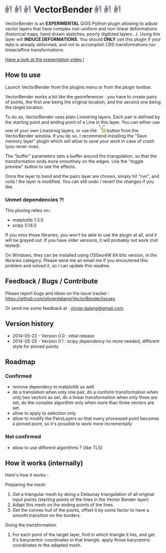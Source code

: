 # ![create pairs layers](resources/icon.png) ![create pairs layers](resources/icon.png) ![create pairs layers](resources/icon.png) VectorBender ![create pairs layers](resources/icon.png) ![create pairs layers](resources/icon.png) ![create pairs layers](resources/icon.png)

VectorBender is an __EXPERIMENTAL__ QGIS Python plugin allowing to adjust vector layers that have complex non-uniform and non-linear deformations (historical maps, hand drawn sketches, poorly digitized layers...). Using this layer will __INDUCE DEFORMATIONS__. You should __ONLY__ use this plugin if your data is already deformed, and not to accomplish CRS transformations nor linear/affine transformations.

[Have a look at the presentation video !](https://vimeo.com/96142479)


## How to use

Launch VectorBender from the plugins menu or from the plugin toolbar.

VectorBender works a bit like the georeferencer : you have to create pairs of points, the first one being the original location, and the second one being the target location.

To do so, VectorBender uses plain Linestring layers. Each pair is defined by the starting point and ending point of a Line in this layer.
You can either use one of your own Linestring layers, or use the ![create pairs layers](resources/mActionCaptureLine.png) button from the VectorBender window. If you do so, I recommend installing the "Save memory layer" plugin which will allow to save your work in case of crash (you never now).

The "buffer" parameters sets a buffer around the triangulation, so that the transformation ends more smoothely on the edges. Use the "toggle preview" button to see the effects.

Once the layer to bend and the pairs layer are chosen, simply hit "run", and voilà ! the layer is modified.
You can still undo / revert the changes if you like.


### Unmet dependencies ?!

This plusing relies on :

- matplotlib 1.3.0
- scipy 0.14.0

If you miss those libraries, you won't be able to use the plugin at all, and it will be grayed out.
If you have older versions, it will probably not work (not tested).

On Windows, they can be installed using OSGeo4W 64 bits version, in the libraries category.
Please send me an email me if you encoutered this problem and solved it, so I can update this readme.


## Feedback / Bugs / Contribute

Please report bugs and ideas on the issue tracker : https://github.com/olivierdalang/VectorBender/issues

Or send me some feedback at : olivier.dalang@gmail.com


## Version history

- 2014-05-22 - Version 0.0 : intial release
- 2014-05-25 - Version 0.1 : scipy dependency no more needed, different style for pinned points


## Roadmap

### Confirmed

- remove dependecy to matplotlib as well
- do a translation when only one pair, do a conform transformation when only two vectors as set, do a linear transformation when only three are set, do the complex algorithm only when more than three vectors are set.
- allow to apply to selection only
- allow to modify the PairsLayers so that every processed point becomes a pinned point, so it's possible to work more incrementally


### Not confirmed

- allow to use different algorithms ? (like TLS)


## How it works (internally)

Here's how it works :

Preparing the mesh

1. Get a triangular mesh by doing a Delaunay triangulation of all original input points (starting points of the lines in the Vector Bender layer)
2. Adapt this mesh on the ending points of the lines
3. Get the convex hull of the points, offset it by some factor to have a smooth transition on the borders.

Doing the transformation

1. For each point of the target layer, find in which triangle it lies, and get it's barycentric coordinates in that triangle. apply those barycentric coordinates to the adapted mesh.


